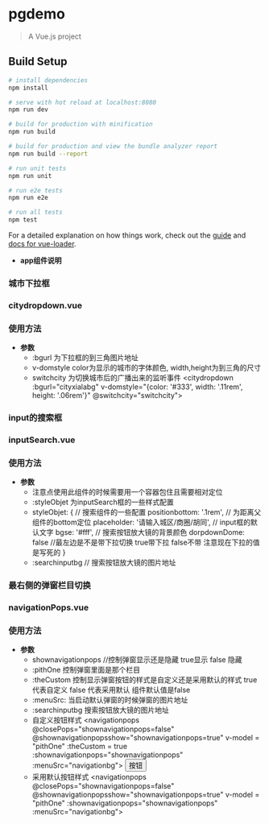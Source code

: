 # pgdemo

> A Vue.js project

## Build Setup

``` bash
# install dependencies
npm install

# serve with hot reload at localhost:8080
npm run dev

# build for production with minification
npm run build

# build for production and view the bundle analyzer report
npm run build --report

# run unit tests
npm run unit

# run e2e tests
npm run e2e

# run all tests
npm test
```

For a detailed explanation on how things work, check out the [guide](http://vuejs-templates.github.io/webpack/) and [docs for vue-loader](http://vuejs.github.io/vue-loader).


* **app组件说明**
### 城市下拉框
### citydropdown.vue

### 使用方法
* **参数**
    * :bgurl  为下拉框的到三角图片地址
    * v-domstyle color为显示的城市的字体颜色, width,height为到三角的尺寸
    * switchcity 为切换城市后的广播出来的监听事件
      <citydropdown  :bgurl="cityxialabg" v-domstyle="{color: '#333', width: '.11rem', height: '.06rem'}" @switchcity="switchcity"></citydropdown>


### input的搜索框
### inputSearch.vue

### 使用方法
* **参数**
    * 注意点使用此组件的时候需要用一个容器包住且需要相对定位
    * :styleObjet 为inputSearch框的一些样式配置
    * styleObjet: { // 搜索组件的一些配置
        positionbottom: '.1rem', // 为距离父组件的bottom定位
        placeholder: '请输入城区/商圈/胡同', // input框的默认文字
        bgse: '#fff', // 搜索按钮放大镜的背景颜色
        dorpdownDome: false //最左边是不是带下拉切换 true带下拉 false不带 注意现在下拉的值是写死的
      }
    * :searchinputbg  // 搜索按钮放大镜的图片地址
    <div style="position: relative">
      <inputSearch :styleObjet=styleObjet :searchinputbg="searchinputbg"></inputSearch>
    </div>

### 最右侧的弹窗栏目切换
### navigationPops.vue

### 使用方法
* **参数**
    * shownavigationpops //控制弹窗显示还是隐藏 true显示 false 隐藏
    * :pithOne 控制弹窗里面是那个栏目
    * :theCustom 控制显示弹窗按钮的样式是自定义还是采用默认的样式 true 代表自定义 false 代表采用默认 组件默认值是false
    * :menuSrc: 当启动默认弹窗的时候弹窗的图片地址
    * :searchinputbg 搜索按钮放大镜的图片地址
    * 自定义按钮样式
     <navigationpops @closePops="shownavigationpops=false"
        @shownavigationpopsshow="shownavigationpops=true"
        v-model = "pithOne"
        :theCustom = true
        :shownavigationpops="shownavigationpops" :menuSrc="navigationbg">
        <button>按钮</button>
        </navigationpops>
    * 采用默认按钮样式
     <navigationpops @closePops="shownavigationpops=false"
        @shownavigationpopsshow="shownavigationpops=true"
        v-model = "pithOne"
        :shownavigationpops="shownavigationpops" :menuSrc="navigationbg">
        </navigationpops>

